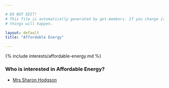 ```yaml
---

# DO NOT EDIT!
# This file is automatically generated by get-members. If you change it, bad
# things will happen.

layout: default
title: "Affordable Energy"

---
```


{% include interests/affordable-energy.md %}

### Who is interested in Affordable Energy?


* [Mrs Sharon Hodgson](members/mrs-sharon-hodgson.html)
